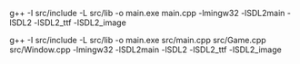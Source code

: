 <!-- Commande pour compiler -->
g++ -I src/include -L src/lib -o main.exe main.cpp -lmingw32 -lSDL2main -lSDL2 -lSDL2_ttf -lSDL2_image

<!-- 2nd Commande pour compiler -->

g++ -I src/include -L src/lib -o main.exe src/main.cpp src/Game.cpp src/Window.cpp -lmingw32 -lSDL2main
 -lSDL2 -lSDL2_ttf -lSDL2_image
